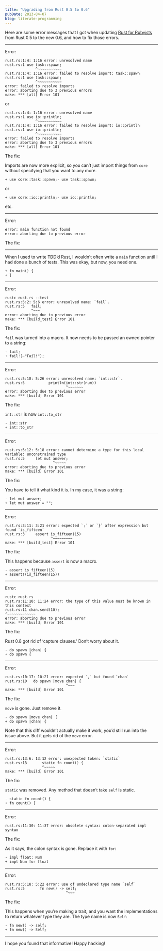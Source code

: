 ```yaml
---
title: "Upgrading from Rust 0.5 to 0.6"
pubDate: 2013-04-07
blog: literate-programming
---
```



Here are some error messages that I got when updating [Rust for Rubyists](http://www.rustforrubyists.com/) from Rust 0.5 to the new 0.6, and how to fix those errors.

---

Error:

```
rust.rs:1:4: 1:16 error: unresolved name
rust.rs:1 use task::spawn;
              ^~~~~~~~~~~~
rust.rs:1:4: 1:16 error: failed to resolve import: task::spawn
rust.rs:1 use task::spawn;
              ^~~~~~~~~~~~
error: failed to resolve imports
error: aborting due to 3 previous errors
make: *** [all] Error 101
```

or

```
rust.rs:1:4: 1:16 error: unresolved name
rust.rs:1 use io::println;
              ^~~~~~~~~~~~
rust.rs:1:4: 1:16 error: failed to resolve import: io::println
rust.rs:1 use io::println;
              ^~~~~~~~~~~~
error: failed to resolve imports
error: aborting due to 3 previous errors
make: *** [all] Error 101
```

The fix:

Imports are now more explicit, so you can’t just import things from `core` without specifying that you want to any more.

```
+ use core::task::spawn;- use task::spawn;
```

or

```
+ use core::io::println;- use io::println;
```

etc.

---

Error:

```
error: main function not found
error: aborting due to previous error
```

The fix:

---

When I used to write TDD’d Rust, I wouldn’t often write a `main` function until I had done a bunch of tests. This was okay, but now, you need one.

```
+ fn main() {
+ }
```

---

Error:

```
rustc rust.rs --test
rust.rs:5:2: 5:6 error: unresolved name: `fail`.
rust.rs:5   fail;
            ^~~~
error: aborting due to previous error
make: *** [build_test] Error 101
```

The fix:

`fail` was turned into a macro. It now needs to be passed an owned pointer to a string:

```
- fail;
+ fail!(~"Fail!");
```

---

Error:

```
rust.rs:5:18: 5:26 error: unresolved name: `int::str`.
rust.rs:5           println(int::str(num))
                            ^~~~~~~~
error: aborting due to previous error
make: *** [build] Error 101
```

The fix:

`int::str` is now `int::to_str`

```
- int::str
+ int::to_str
```

---

Error:

```
rust.rs:5:12: 5:18 error: cannot determine a type for this local variable: unconstrained type
rust.rs:5     let mut answer;
                      ^~~~~~
error: aborting due to previous error
make: *** [build] Error 101
```

The fix:

You have to tell it what kind it is. In my case, it was a string:

```
- let mut answer;
+ let mut answer = "";
```

---

Error:

```
rust.rs:3:11: 3:21 error: expected `;` or `}` after expression but found `is_fifteen`
rust.rs:3     assert is_fifteen(15)
                     ^~~~~~~~~~
make: *** [build_test] Error 101
```

The fix:

This happens because `assert` is now a macro.

```
- assert is_fifteen(15)
+ assert!(is_fifteen(15))
```

---

Error:

```
rustc rust.rs
rust.rs:11:10: 11:24 error: the type of this value must be known in this context
rust.rs:11 chan.send(10);
^~~~~~~~~~~~~~
error: aborting due to previous error
make: *** [build] Error 101
```

The fix:

Rust 0.6 got rid of ‘capture clauses.’ Don’t worry about it.

```
- do spawn |chan| {
+ do spawn {
```

---

Error:

```
rust.rs:10:17: 10:21 error: expected `,` but found `chan`
rust.rs:10   do spawn |move chan| {
                            ^~~~
make: *** [build] Error 101
```

The fix:

`move` is gone. Just remove it.

```
- do spawn |move chan| {
+ do spawn |chan| {
```

Note that this diff wouldn’t actually make it work, you’d still run into the issue above. But it gets rid of the `move` error.

---

Error:

```
rust.rs:13:6: 13:12 error: unexpected token: `static`
rust.rs:13       static fn count() {
                 ^~~~~~
make: *** [build] Error 101
```

The fix:

`static` was removed. Any method that doesn’t take `self` is static.

```
- static fn count() {
+ fn count() {
```

---

Error:

```
rust.rs:11:30: 11:37 error: obsolete syntax: colon-separated impl syntax
```

The fix:

As it says, the colon syntax is gone. Replace it with `for`:

```
- impl float: Num
+ impl Num for float
```

---

Error:

```
rust.rs:5:18: 5:22 error: use of undeclared type name `self`
rust.rs:5       fn new() -> self;
                            ^~~~
```

The fix:

This happens when you’re making a trait, and you want the implementations to return whatever type they are. The type name is now `Self`:

```
- fn new() -> self;
+ fn new() -> Self;
```

---

I hope you found that informative! Happy hacking!
